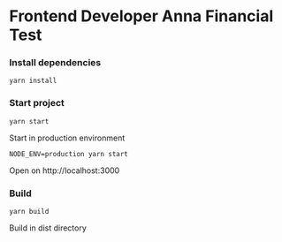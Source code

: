 # Frontend Developer Anna Financial Test
### Install dependencies
```yarn install```

### Start project
```yarn start```

Start in production environment

```NODE_ENV=production yarn start ```

Open on http://localhost:3000

### Build
``` yarn build ```

Build in dist directory